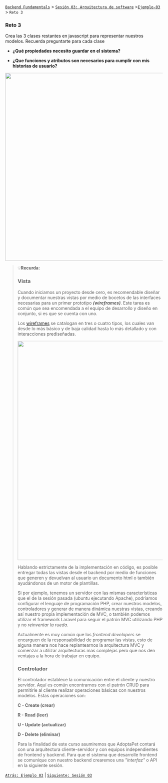 [`Backend Fundamentals`](../../README.md) > [`Sesión 03: Arquitectura de software`](../README.md) >[`Ejemplo-03`](../Ejemplo-03) > `Reto 3`
	
### Reto 3

Crea las 3 clases restantes en javascript para representar nuestros modelos. Recuerda preguntarte para cada clase

- **¿Qué propiedades necesito guardar en el sistema?** 

- **¿Que funciones y atributos son necesarios para cumplir con mis historias de usuario?**

<img src="https://user-images.githubusercontent.com/13757596/87735418-138baa80-c79b-11ea-9824-1690872acd64.png" width="600">


>💡**Recurda:**
>
>### Vista
>
>Cuando iniciamos un proyecto desde cero, es recomendable  diseñar y documentar nuestras vistas por medio de bocetos de las interfaces necesarias para un primer prototipo ***(wireframes)***. Este tarea es común que sea encomendada a el equipo de desarrollo y diseño en conjunto, si es que se cuenta con uno.
>
>Los [wireframes](https://www.lucidchart.com/pages/es/que-es-un-wireframe-para-un-sitio-web) se catalogan en tres o cuatro tipos, los cuales van desde lo más básico y de baja calidad hasta lo más detallado y con interacciones prediseñadas.
>
><img src="https://github.com/beduExpert/A2-Backend-Fundamentals-2020/blob/master/Sesion-03/Ejemplo-03/img/wireframes.png?raw=true" width="700">
>
>Hablando estrictamente de la implementación en código, es posible entregar todas las vistas desde el backend por medio de funciones que generen y devuelvan al usuario un documento html o también ayudándonos de un motor de plantillas.
>
>Si por ejemplo, tenemos un servidor con las mismas características que el de la sesión pasada (ubuntu ejecutando Apache), podríamos configurar el lenguaje de programación PHP, crear nuestros modelos, controladores y generar de manera dinámica nuestras vistas, creando así nuestro propia implementación de MVC, o también podemos utilizar el framework Laravel para seguir el patrón MVC utilizando PHP y no *reinventar la rueda*.
>
>Actualmente es muy común que los *frontend developers* se encarguen de la responsabilidad de programar las vistas, esto de alguna manera nos hace replantearnos la arquitectura MVC y comenzar a utilizar arquitecturas mas complejas pero que nos den ventajas a la hora de trabajar en equipo.
>
>### Controlador
>
>El controlador establece la comunicación entre el cliente y nuestro servidor. Aquí es común encontrarnos con el patrón CRUD para permitirle al cliente realizar operaciones básicas con nuestros modelos. Estas operaciones son:
>
>**C - Create (crear)**
>
>**R - Read (leer)**
>
>**U - Update (actualizar)**
>
>**D - Delete (eliminar)**
>
>Para la finalidad de este curso asumiremos que AdoptaPet contará con una arquitectura cliente-servidor y con equipos independientes de frontend y backend.
Para que el sistema que desarrolle frontend se comunique con nuestro backend crearemos una *"interfaz"* o API en la siguiente sesión.

[`Atrás: Ejemplo 03`](../Ejemplo-03) | [`Siguiente: Sesión 03`](../README.md)
